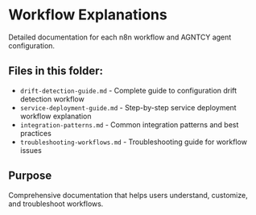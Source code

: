 # Workflow Explanations

Detailed documentation for each n8n workflow and AGNTCY agent configuration.

## Files in this folder:
- `drift-detection-guide.md` - Complete guide to configuration drift detection workflow
- `service-deployment-guide.md` - Step-by-step service deployment workflow explanation
- `integration-patterns.md` - Common integration patterns and best practices
- `troubleshooting-workflows.md` - Troubleshooting guide for workflow issues

## Purpose
Comprehensive documentation that helps users understand, customize, and troubleshoot workflows.
